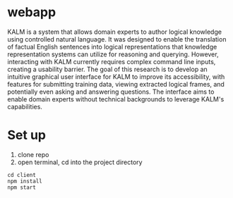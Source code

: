# webapp
KALM is a system that allows domain experts to author logical knowledge using controlled natural language. It was designed to enable the translation of factual English sentences into logical representations that knowledge representation systems can utilize for reasoning and querying. However, interacting with KALM currently requires complex command line inputs, creating a usability barrier. The goal of this research is to develop an intuitive graphical user interface for KALM to improve its accessibility, with features for submitting training data, viewing extracted logical frames, and potentially even asking and answering questions. The interface aims to enable domain experts without technical backgrounds to leverage KALM's capabilities.

# Set up
1. clone repo
2. open terminal, cd into the project directory
```
cd client
npm install
npm start
```
